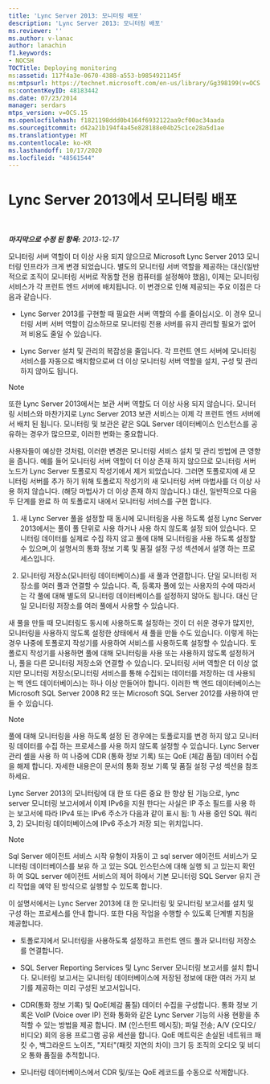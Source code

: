 ```yaml
---
title: 'Lync Server 2013: 모니터링 배포'
description: 'Lync Server 2013: 모니터링 배포'
ms.reviewer: ''
ms.author: v-lanac
author: lanachin
f1.keywords:
- NOCSH
TOCTitle: Deploying monitoring
ms:assetid: 117f4a3e-0670-4388-a553-b9854921145f
ms:mtpsurl: https://technet.microsoft.com/en-us/library/Gg398199(v=OCS.15)
ms:contentKeyID: 48183442
ms.date: 07/23/2014
manager: serdars
mtps_version: v=OCS.15
ms.openlocfilehash: f1821198ddd0b4164f6932122aa9cf00ac34aada
ms.sourcegitcommit: d42a21b194f4a45e828188e04b25c1ce28a5d1ae
ms.translationtype: MT
ms.contentlocale: ko-KR
ms.lasthandoff: 10/17/2020
ms.locfileid: "48561544"
---
```

# <a name="deploying-monitoring-in-lync-server-2013"></a>Lync Server 2013에서 모니터링 배포

<div data-xmlns="http://www.w3.org/1999/xhtml">

<div class="topic" data-xmlns="http://www.w3.org/1999/xhtml" data-msxsl="urn:schemas-microsoft-com:xslt" data-cs="https://msdn.microsoft.com/">

<div data-asp="https://msdn2.microsoft.com/asp">



</div>

<div id="mainSection">

<div id="mainBody">

<span> </span>

_**마지막으로 수정 된 항목:** 2013-12-17_

모니터링 서버 역할이 더 이상 사용 되지 않으므로 Microsoft Lync Server 2013 모니터링 인프라가 크게 변경 되었습니다. 별도의 모니터링 서버 역할을 제공하는 대신(일반적으로 조직이 모니터링 서버로 작동할 전용 컴퓨터를 설정해야 했음), 이제는 모니터링 서비스가 각 프런트 엔드 서버에 배치됩니다. 이 변경으로 인해 제공되는 주요 이점은 다음과 같습니다.

  - Lync Server 2013를 구현할 때 필요한 서버 역할의 수를 줄이십시오. 이 경우 모니터링 서버 서버 역할이 감소하므로 모니터링 전용 서버를 유지 관리할 필요가 없어져 비용도 줄일 수 있습니다.

  - Lync Server 설치 및 관리의 복잡성을 줄입니다. 각 프런트 엔드 서버에 모니터링 서비스를 자동으로 배치함으로써 더 이상 모니터링 서버 역할을 설치, 구성 및 관리하지 않아도 됩니다.

<div>


> [!NOTE]  
> 또한 Lync Server 2013에서는 보관 서버 역할도 더 이상 사용 되지 않습니다. 모니터링 서비스와 마찬가지로 Lync Server 2013 보관 서비스는 이제 각 프런트 엔드 서버에서 배치 된 됩니다. 모니터링 및 보관은 같은 SQL Server 데이터베이스 인스턴스를 공유하는 경우가 많으므로, 이러한 변화는 중요합니다.



</div>

사용자들이 예상한 것처럼, 이러한 변경은 모니터링 서비스 설치 및 관리 방법에 큰 영향을 줍니다. 예를 들어 모니터링 서버 역할이 더 이상 존재 하지 않으므로 모니터링 서버 노드가 Lync Server 토폴로지 작성기에서 제거 되었습니다. 그러면 토폴로지에 새 모니터링 서버를 추가 하기 위해 토폴로지 작성기의 새 모니터링 서버 마법사를 더 이상 사용 하지 않습니다. (해당 마법사가 더 이상 존재 하지 않습니다.) 대신, 일반적으로 다음 두 단계를 완료 하 여 토폴로지 내에서 모니터링 서비스를 구현 합니다.

1.  새 Lync Server 풀을 설정할 때 동시에 모니터링을 사용 하도록 설정 Lync Server 2013에서는 풀이 풀 단위로 사용 하거나 사용 하지 않도록 설정 되어 있습니다. 모니터링 데이터를 실제로 수집 하지 않고 풀에 대해 모니터링을 사용 하도록 설정할 수 있으며,이 설명서의 통화 정보 기록 및 품질 설정 구성 섹션에서 설명 하는 프로세스입니다.

2.  모니터링 저장소(모니터링 데이터베이스)를 새 풀과 연결합니다. 단일 모니터링 저장소를 여러 풀과 연결할 수 있습니다. 즉, 등록자 풀에 있는 사용자의 수에 따라서는 각 풀에 대해 별도의 모니터링 데이터베이스를 설정하지 않아도 됩니다. 대신 단일 모니터링 저장소를 여러 풀에서 사용할 수 있습니다.

새 풀을 만들 때 모니터링도 동시에 사용하도록 설정하는 것이 더 쉬운 경우가 많지만, 모니터링을 사용하지 않도록 설정한 상태에서 새 풀을 만들 수도 있습니다. 이렇게 하는 경우 나중에 토폴로지 작성기를 사용하여 서비스를 사용하도록 설정할 수 있습니다. 토폴로지 작성기를 사용하면 풀에 대해 모니터링을 사용 또는 사용하지 않도록 설정하거나, 풀을 다른 모니터링 저장소와 연결할 수 있습니다. 모니터링 서버 역할은 더 이상 없지만 모니터링 저장소(모니터링 서비스를 통해 수집되는 데이터를 저장하는 데 사용되는 백 엔드 데이터베이스)는 하나 이상 만들어야 합니다. 이러한 백 엔드 데이터베이스는 Microsoft SQL Server 2008 R2 또는 Microsoft SQL Server 2012를 사용하여 만들 수 있습니다.

<div>


> [!NOTE]  
> 풀에 대해 모니터링을 사용 하도록 설정 된 경우에는 토폴로지를 변경 하지 않고 모니터링 데이터를 수집 하는 프로세스를 사용 하지 않도록 설정할 수 있습니다. Lync Server 관리 셸을 사용 하 여 나중에 CDR (통화 정보 기록) 또는 QoE (체감 품질) 데이터 수집을 해제 합니다. 자세한 내용은이 문서의 통화 정보 기록 및 품질 설정 구성 섹션을 참조 하세요.



</div>

Lync Server 2013의 모니터링에 대 한 또 다른 중요 한 향상 된 기능으로, lync server 모니터링 보고서에서 이제 IPv6을 지원 한다는 사실은 IP 주소 필드를 사용 하는 보고서에 따라 IPv4 또는 IPv6 주소가 다음과 같이 표시 됨: 1) 사용 중인 SQL 쿼리 3, 2) 모니터링 데이터베이스에 IPv6 주소가 저장 되는 위치입니다.

<div>


> [!NOTE]  
> Sql Server 에이전트 서비스 시작 유형이 자동이 고 sql server 에이전트 서비스가 모니터링 데이터베이스를 보유 하 고 있는 SQL 인스턴스에 대해 실행 되 고 있는지 확인 하 여 SQL server 에이전트 서비스의 제어 하에서 기본 모니터링 SQL Server 유지 관리 작업을 예약 된 방식으로 실행할 수 있도록 합니다.



</div>

이 설명서에서는 Lync Server 2013에 대 한 모니터링 및 모니터링 보고서를 설치 및 구성 하는 프로세스를 안내 합니다. 또한 다음 작업을 수행할 수 있도록 단계별 지침을 제공합니다.

  - 토폴로지에서 모니터링을 사용하도록 설정하고 프런트 엔드 풀과 모니터링 저장소를 연결합니다.

  - SQL Server Reporting Services 및 Lync Server 모니터링 보고서를 설치 합니다. 모니터링 보고서는 모니터링 데이터베이스에 저장된 정보에 대한 여러 가지 보기를 제공하는 미리 구성된 보고서입니다.

  - CDR(통화 정보 기록) 및 QoE(체감 품질) 데이터 수집을 구성합니다. 통화 정보 기록은 VoIP (Voice over IP) 전화 통화와 같은 Lync Server 기능의 사용 현황을 추적할 수 있는 방법을 제공 합니다. IM (인스턴트 메시징); 파일 전송; A/V (오디오/비디오) 회의 응용 프로그램 공유 세션을 합니다. QoE 메트릭은 손실된 네트워크 패킷 수, 백그라운드 노이즈, "지터"(패킷 지연의 차이) 크기 등 조직의 오디오 및 비디오 통화 품질을 추적합니다.

  - 모니터링 데이터베이스에서 CDR 및/또는 QoE 레코드를 수동으로 삭제합니다.

</div>

<span> </span>

</div>

</div>

</div>

